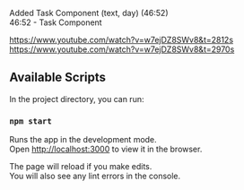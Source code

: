 Added Task Component (text, day) (46:52​)\
46:52​ - Task Component

https://www.youtube.com/watch?v=w7ejDZ8SWv8&t=2812s \
https://www.youtube.com/watch?v=w7ejDZ8SWv8&t=2970s


## Available Scripts

In the project directory, you can run:

### `npm start`

Runs the app in the development mode.\
Open [http://localhost:3000](http://localhost:3000) to view it in the browser.

The page will reload if you make edits.\
You will also see any lint errors in the console.